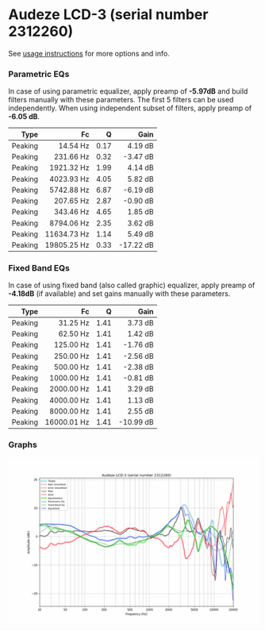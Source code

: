 # Audeze LCD-3 (serial number 2312260)
See [usage instructions](https://github.com/jaakkopasanen/AutoEq#usage) for more options and info.

### Parametric EQs
In case of using parametric equalizer, apply preamp of **-5.97dB** and build filters manually
with these parameters. The first 5 filters can be used independently.
When using independent subset of filters, apply preamp of **-6.05 dB**.

| Type    | Fc          |    Q | Gain      |
|--------:|------------:|-----:|----------:|
| Peaking | 14.54 Hz    | 0.17 | 4.19 dB   |
| Peaking | 231.66 Hz   | 0.32 | -3.47 dB  |
| Peaking | 1921.32 Hz  | 1.99 | 4.14 dB   |
| Peaking | 4023.93 Hz  | 4.05 | 5.82 dB   |
| Peaking | 5742.88 Hz  | 6.87 | -6.19 dB  |
| Peaking | 207.65 Hz   | 2.87 | -0.90 dB  |
| Peaking | 343.46 Hz   | 4.65 | 1.85 dB   |
| Peaking | 8794.06 Hz  | 2.35 | 3.62 dB   |
| Peaking | 11634.73 Hz | 1.14 | 5.49 dB   |
| Peaking | 19805.25 Hz | 0.33 | -17.22 dB |

### Fixed Band EQs
In case of using fixed band (also called graphic) equalizer, apply preamp of **-4.18dB**
(if available) and set gains manually with these parameters.

| Type    | Fc          |    Q | Gain      |
|--------:|------------:|-----:|----------:|
| Peaking | 31.25 Hz    | 1.41 | 3.73 dB   |
| Peaking | 62.50 Hz    | 1.41 | 1.42 dB   |
| Peaking | 125.00 Hz   | 1.41 | -1.76 dB  |
| Peaking | 250.00 Hz   | 1.41 | -2.56 dB  |
| Peaking | 500.00 Hz   | 1.41 | -2.38 dB  |
| Peaking | 1000.00 Hz  | 1.41 | -0.81 dB  |
| Peaking | 2000.00 Hz  | 1.41 | 3.29 dB   |
| Peaking | 4000.00 Hz  | 1.41 | 1.13 dB   |
| Peaking | 8000.00 Hz  | 1.41 | 2.55 dB   |
| Peaking | 16000.01 Hz | 1.41 | -10.99 dB |

### Graphs
![](./Audeze%20LCD-3%20(serial%20number%202312260).png)